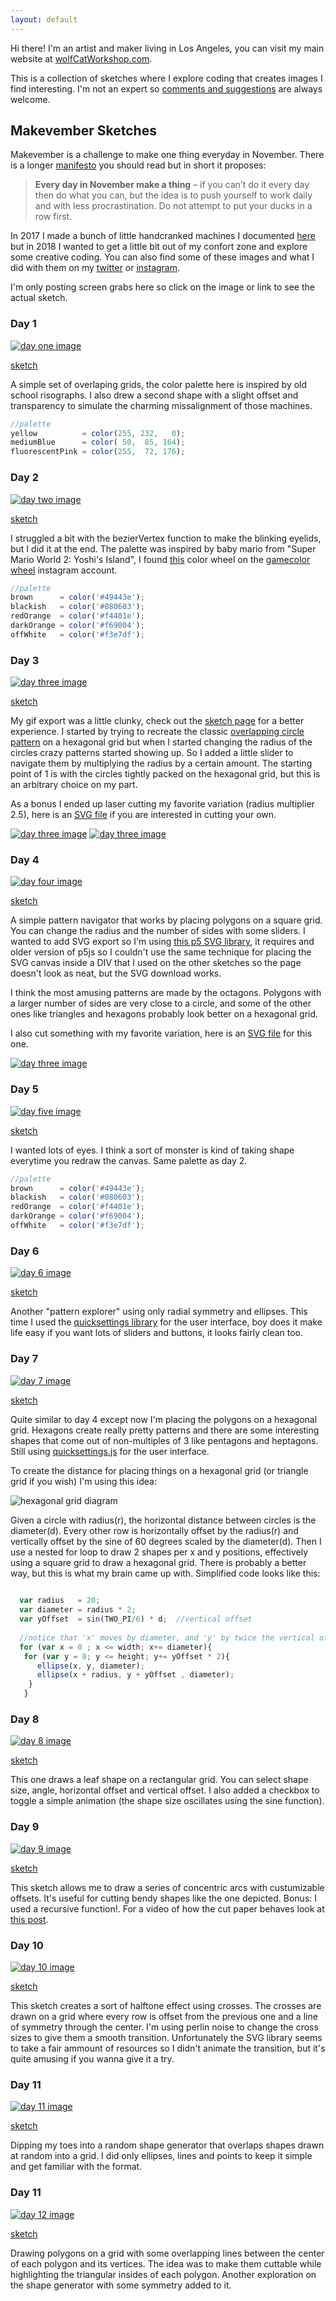 ```yaml
---
layout: default
---
```


Hi there! I'm an artist and maker living in Los Angeles, you can visit my main website at [wolfCatWorkshop.com](https://wolfcatworkshop.com). 

This is a collection of sketches where I explore coding that creates images I find interesting. I'm not an expert so [comments and suggestions](https://wolfcatworkshop.com/index.php/contact/) are always welcome. 

## Makevember Sketches

Makevember is a challenge to make one thing everyday in November. There is a longer [manifesto](https://www.bricolage.run/blog/2018/10/31/makevember-manifesto-2018) you should read but in short it proposes:

> **Every day in November make a thing** – if you can’t do it every day then do what you can, but the idea is to push yourself to work daily   and with less procrastination. Do not attempt to put your ducks in a row first.

In 2017 I made a bunch of little handcranked machines I documented [here](https://wolfcatworkshop.com/index.php/portfolio/one-month-small-machines/) but in 2018 I wanted to get a little bit out of my confort zone and explore some creative coding. You can also find some of these images and what I did with them on my [twitter](https://twitter.com/wolfCatWorkshop) or [instagram](https://www.instagram.com/wolfcatworkshop/).

I'm only posting screen grabs here so click on the image or link to see the actual sketch.

### Day 1
[![day one image](./images/day-1.gif)](./makevember/day-1/)

[sketch](./makevember/day-1/)

A simple set of overlaping grids, the color palette here is inspired by old school risographs. I also drew a second shape with a slight offset and transparency to simulate the charming missalignment of those machines. 

```js
//palette
yellow          = color(255, 232,   0);
mediumBlue      = color( 50,  85, 164);
fluorescentPink = color(255,  72, 176);
```



### Day 2
[![day two image](./images/day-2.gif)](./makevember/day-2/)

[sketch](./makevember/day-2/)

I struggled a bit with the bezierVertex function to make the blinking eyelids, but I did it at the end. The palette was inspired by baby mario from "Super Mario World 2: Yoshi's Island", I found [this](https://www.instagram.com/p/BgCcOKAlmog/) color wheel on the [gamecolor wheel](https://www.instagram.com/gamecolorwheel/) instagram account.  

```js
//palette
brown      = color('#49443e'); 		
blackish   = color('#080603');		
redOrange  = color('#f4401e');		
darkOrange = color('#f69004');	  
offWhite   = color('#f3e7df');	  
```

### Day 3
[![day three image](./images/day-3.gif)](./makevember/day-3/)

[sketch](./makevember/day-3/)

My gif export was a little clunky, check out the [sketch page](./makevember/day-3/) for a better experience. I started by trying to recreate the classic [overlapping circle pattern](https://en.wikipedia.org/wiki/Overlapping_circles_grid) on a hexagonal grid but when I started changing the radius of the circles crazy patterns started showing up. So I added a little slider to navigate them by multiplying the radius by a certain amount. The starting point of 1 is with the circles tightly packed on the hexagonal grid, but this is an arbitrary choice on my part. 

As a bonus I ended up laser cutting my favorite variation (radius multiplier 2.5), here is an [SVG file](./images/day-3.svg) if you are interested in cutting your own. 

[![day three image](./images/day-3-laserCut-1.jpg)](https://www.instagram.com/p/Bpvq0yYAtZ1/)
[![day three image](./images/day-3-laserCut-2.jpg)](https://www.instagram.com/p/Bpvq0yYAtZ1/)

### Day 4
[![day four image](./images/day-4.png)](./makevember/day-4/)

[sketch](./makevember/day-4/)

A simple pattern navigator that works by placing polygons on a square grid. You can change the radius and the number of sides with some sliders. I wanted to add SVG export so I'm using [this p5 SVG library](https://github.com/zenozeng/p5.js-svg), it requires and older version of p5js so I couldn't use the same technique for placing the SVG canvas inside a DIV that I used on the other sketches so the page doesn't look as neat, but the SVG download works. 

I think the most amusing patterns are made by the octagons. Polygons with a larger number of sides are very close to a circle, and some of the other ones like triangles and hexagons probably look better on a hexagonal grid. 

I also cut something with my favorite variation, here is an [SVG file](./images/day-4.svg) for this one.

[![day three image](./images/day-4-laserCut.jpg)](https://www.instagram.com/p/BpyAJbUA5lN/)


### Day 5
[![day five image](./images/day-5.gif)](./makevember/day-5/)

[sketch](./makevember/day-5/)

I wanted lots of eyes. I think a sort of monster is kind of taking shape everytime you redraw the canvas. Same palette as day 2.

```js
//palette
brown      = color('#49443e'); 		
blackish   = color('#080603');		
redOrange  = color('#f4401e');		
darkOrange = color('#f69004');	  
offWhite   = color('#f3e7df');	  
```

### Day 6
[![day 6 image](./images/day-6.gif)](./makevember/day-6/)

[sketch](./makevember/day-6/)

Another "pattern explorer" using only radial symmetry and ellipses. This time I used the [quicksettings library](https://github.com/bit101/quicksettings) for the user interface, boy does it make life easy if you want lots of sliders and buttons, it looks fairly clean too. 

### Day 7
[![day 7 image](./images/day-7.gif)](./makevember/day-7/)

[sketch](./makevember/day-7/)

Quite similar to day 4 except now I'm placing the polygons on a hexagonal grid. Hexagons create really pretty patterns and there are some interesting shapes that come out of non-multiples of 3 like pentagons and heptagons. Still using [quicksettings.js](https://github.com/bit101/quicksettings) for the user interface. 

To create the distance for placing things on a hexagonal grid (or triangle grid if you wish) I'm using this idea:

![hexagonal grid diagram](./images/hex-grid-diagram.png)

Given a circle with radius(r), the horizontal distance between circles is the diameter(d). Every other row is horizontally offset by the radius(r) and vertically offset by the sine of 60 degrees scaled by the diameter(d). Then I use a nested for loop to draw 2 shapes per x and y positions, effectively using a square grid to draw a hexagonal grid. There is probably a better way, but this is what my brain came up with. Simplified code looks like this:

```js
  
  var radius   = 20;                       
  var diameter = radius * 2;                    
  var yOffset  = sin(TWO_PI/6) * d;  //vertical offset
  
  //notice that 'x' moves by diameter, and 'y' by twice the vertical offset
  for (var x = 0 ; x <= width; x+= diameter){
   for (var y = 0; y <= height; y+= yOffset * 2){
      ellipse(x, y, diameter);
      ellipse(x + radius, y + yOffset , diameter);
    }
   }
```

### Day 8
[![day 8 image](./images/day-8.gif)](./makevember/day-8/)

[sketch](./makevember/day-8/)

This one draws a leaf shape on a rectangular grid. You can select shape size, angle, horizontal offset and vertical offset. I also added a checkbox to toggle a simple animation (the shape size oscillates using the sine function). 

### Day 9
[![day 9 image](./images/day-9.jpg)](./makevember/day-9/)

[sketch](./makevember/day-9/)

This sketch allows me to draw a series of concentric arcs with custumizable offsets. It's useful for cutting bendy shapes like the one depicted. Bonus: I used a recursive function!. For a video of how the cut paper behaves look at [this post](https://www.instagram.com/p/Bp_NlwhAzzZ/). 



### Day 10
[![day 10 image](./images/day-10.gif)](./makevember/day-10/)

[sketch](./makevember/day-10/)

This sketch creates a sort of halftone effect using crosses. The crosses are drawn on a grid where every row is offset from the previous one and a line of symmetry through the center. I'm using perlin noise to change the cross sizes to give them a smooth transition. Unfortunately the SVG library seems to take a fair ammount of resources so I didn't animate the transition, but it's quite amusing if you wanna give it a try.

### Day 11
[![day 11 image](./images/day-11.gif)](./makevember/day-11/)

[sketch](./makevember/day-11/)

Dipping my toes into a random shape generator that overlaps shapes drawn at random into a grid. I did only ellipses, lines and points to keep it simple and get familiar with the format. 


### Day 11
[![day 12 image](./images/day-12.gif)](./makevember/day-12/)

[sketch](./makevember/day-12/)

Drawing polygons on a grid with some overlapping lines between the center of each polygon and its vertices. The idea was to make them cuttable while highlighting the triangular insides of each polygon. Another exploration on the shape generator with some symmetry added to it.
